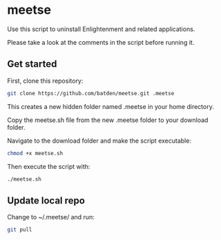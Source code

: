 # meetse

Use this script to uninstall Enlightenment and related applications.

Please take a look at the comments in the script before running it.

## Get started

First, clone this repository:

```bash
git clone https://github.com/batden/meetse.git .meetse
```

This creates a new hidden folder named .meetse in your home directory.

Copy the meetse.sh file from the new .meetse folder to your download folder.

Navigate to the download folder and make the script executable:

```bash
chmod +x meetse.sh
```

Then execute the script with:

```bash
./meetse.sh
```

## Update local repo

Change to ~/.meetse/ and run:

```bash
git pull
```
